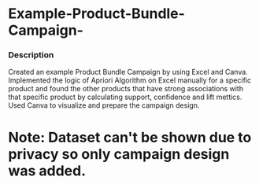 # Example-Product-Bundle-Campaign-

### Description
Created an example Product Bundle Campaign by using Excel and Canva.
Implemented the logic of Apriori Algorithm on Excel manually for a specific product and found the other products that have strong associations with that specific product by calculating support, confidence and lift mettics.
Used Canva to visualize and prepare the campaign design.

# Note: Dataset can't be shown due to privacy so only campaign design was added.
